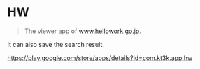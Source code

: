 # HW

> The viewer app of www.hellowork.go.jp.

It can also save the search result.

https://play.google.com/store/apps/details?id=com.kt3k.app.hw
